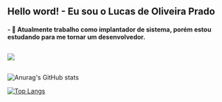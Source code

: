 ## Hello word! -  Eu sou o Lucas de Oliveira Prado

#### - 💪 Atualmente trabalho como implantador de sistema, porém estou estudando para me tornar um desenvolvedor.

##

<a href="https://www.linkedin.com/in/lucas-de-oliveira-prado-7bb688121/" target="_blank"><img src="https://img.shields.io/badge/LinkedIn-0077B5?style=for-the-badge&logo=linkedin&logoColor=white" target="_blank"></a>

##

<div>

![Anurag's GitHub stats](https://github-readme-stats.vercel.app/api?username=lklukas007&show_icons=true&theme=github_dark)

[![Top Langs](https://github-readme-stats.vercel.app/api/top-langs/?username=lklukas007&layout=compact)](https://github.com/lklukas007/github-readme-stats)

</div>
